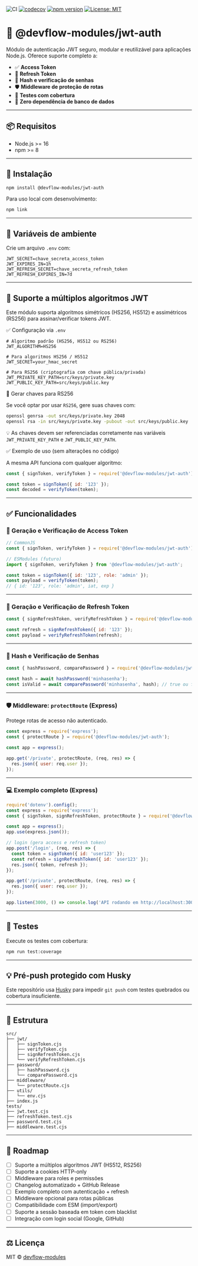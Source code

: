 ![CI](https://github.com/devflow-modules/jwt-auth/actions/workflows/ci.yml/badge.svg)
[![codecov](https://codecov.io/gh/devflow-modules/jwt-auth/branch/main/graph/badge.svg)](https://codecov.io/gh/devflow-modules/jwt-auth)
[![npm version](https://img.shields.io/npm/v/@devflow-modules/jwt-auth)](https://www.npmjs.com/package/@devflow-modules/jwt-auth)
[![License: MIT](https://img.shields.io/badge/License-MIT-yellow.svg)](LICENSE)

# 🔐 @devflow-modules/jwt-auth

Módulo de autenticação JWT seguro, modular e reutilizável para aplicações Node.js. Oferece suporte completo a:

- ✅ **Access Token**
- 🔁 **Refresh Token**
- 🔑 **Hash e verificação de senhas**
- 🛡️ **Middleware de proteção de rotas**
- 🧪 **Testes com cobertura**
- 🚫 **Zero dependência de banco de dados**

---

## 📦 Requisitos

- Node.js >= 16
- npm >= 8

---

## 🚀 Instalação

```bash
npm install @devflow-modules/jwt-auth
```

Para uso local com desenvolvimento:

```bash
npm link
```

---

## 📆 Variáveis de ambiente

Crie um arquivo `.env` com:

```env
JWT_SECRET=chave_secreta_access_token
JWT_EXPIRES_IN=1h
JWT_REFRESH_SECRET=chave_secreta_refresh_token
JWT_REFRESH_EXPIRES_IN=7d
```

---

## 🔧 Suporte a múltiplos algoritmos JWT

Este módulo suporta algoritmos simétricos (HS256, HS512) e assimétricos (RS256) para assinar/verificar tokens JWT.

✅ Configuração via `.env`

```env
# Algoritmo padrão (HS256, HS512 ou RS256)
JWT_ALGORITHM=HS256

# Para algoritmos HS256 / HS512
JWT_SECRET=your_hmac_secret

# Para RS256 (criptografia com chave pública/privada)
JWT_PRIVATE_KEY_PATH=src/keys/private.key
JWT_PUBLIC_KEY_PATH=src/keys/public.key
```

🔐 Gerar chaves para RS256

Se você optar por usar `RS256`, gere suas chaves com:

```bash
openssl genrsa -out src/keys/private.key 2048
openssl rsa -in src/keys/private.key -pubout -out src/keys/public.key
```
💡 As chaves devem ser referenciadas corretamente nas variáveis `JWT_PRIVATE_KEY_PATH` e `JWT_PUBLIC_KEY_PATH`.

✅ Exemplo de uso (sem alterações no código)

A mesma API funciona com qualquer algoritmo:

```js
const { signToken, verifyToken } = require('@devflow-modules/jwt-auth');

const token = signToken({ id: '123' });
const decoded = verifyToken(token);
```
---

## ✅ Funcionalidades

### 🔐 Geração e Verificação de Access Token

```js
// CommonJS
const { signToken, verifyToken } = require('@devflow-modules/jwt-auth');

// ESModules (futuro)
import { signToken, verifyToken } from '@devflow-modules/jwt-auth';

const token = signToken({ id: '123', role: 'admin' });
const payload = verifyToken(token);
// { id: '123', role: 'admin', iat, exp }
```

---

### 🔁 Geração e Verificação de Refresh Token

```js
const { signRefreshToken, verifyRefreshToken } = require('@devflow-modules/jwt-auth');

const refresh = signRefreshToken({ id: '123' });
const payload = verifyRefreshToken(refresh);
```

---

### 🔑 Hash e Verificação de Senhas

```js
const { hashPassword, comparePassword } = require('@devflow-modules/jwt-auth');

const hash = await hashPassword('minhasenha');
const isValid = await comparePassword('minhasenha', hash); // true ou false
```

---

### 🛡️ Middleware: `protectRoute` (Express)

Protege rotas de acesso não autenticado.

```js
const express = require('express');
const { protectRoute } = require('@devflow-modules/jwt-auth');

const app = express();

app.get('/private', protectRoute, (req, res) => {
  res.json({ user: req.user });
});
```

---

### 💻 Exemplo completo (Express)

```js
require('dotenv').config();
const express = require('express');
const { signToken, signRefreshToken, protectRoute } = require('@devflow-modules/jwt-auth');

const app = express();
app.use(express.json());

// login (gera access e refresh token)
app.post('/login', (req, res) => {
  const token = signToken({ id: 'user123' });
  const refresh = signRefreshToken({ id: 'user123' });
  res.json({ token, refresh });
});

app.get('/private', protectRoute, (req, res) => {
  res.json({ user: req.user });
});

app.listen(3000, () => console.log('API rodando em http://localhost:3000'));
```

---

## 🧪 Testes

Execute os testes com cobertura:

```bash
npm run test:coverage
```

---

## 💡 Pré-push protegido com Husky

Este repositório usa [Husky](https://typicode.github.io/husky) para impedir `git push` com testes quebrados ou cobertura insuficiente.

---

## 🧱 Estrutura

```
src/
├── jwt/
│   ├── signToken.cjs
│   ├── verifyToken.cjs
│   ├── signRefreshToken.cjs
│   └── verifyRefreshToken.cjs
├── password/
│   ├── hashPassword.cjs
│   └── comparePassword.cjs
├── middleware/
│   └── protectRoute.cjs
├── utils/
│   └── env.cjs
├── index.js
tests/
├── jwt.test.cjs
├── refreshToken.test.cjs
├── password.test.cjs
├── middleware.test.cjs
```

---

## 📌 Roadmap

- [ ] Suporte a múltiplos algoritmos JWT (HS512, RS256)
- [ ] Suporte a cookies HTTP-only
- [ ] Middleware para roles e permissões
- [ ] Changelog automatizado + GitHub Release
- [ ] Exemplo completo com autenticação + refresh
- [ ] Middleware opcional para rotas públicas
- [ ] Compatibilidade com ESM (import/export)
- [ ] Suporte a sessão baseada em token com blacklist
- [ ] Integração com login social (Google, GitHub)

---

## ⚖️ Licença

MIT © [devflow-modules](https://github.com/devflow-modules)

